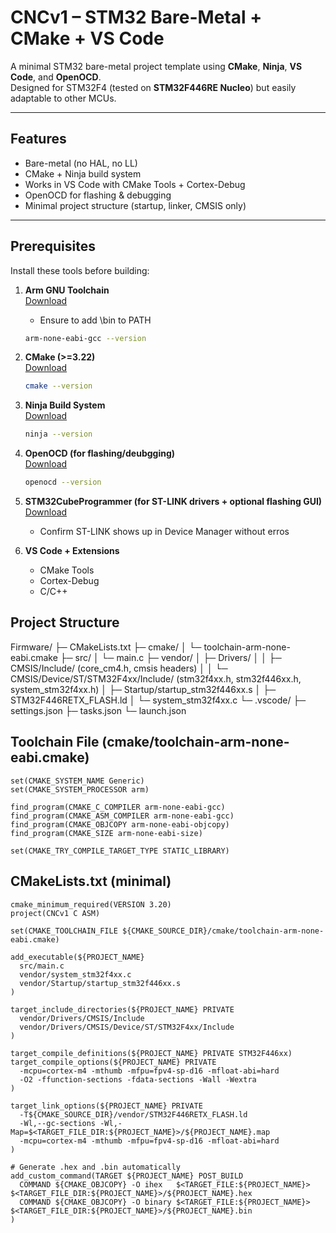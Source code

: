 # CNCv1 – STM32 Bare-Metal + CMake + VS Code

A minimal STM32 bare-metal project template using **CMake**, **Ninja**, **VS Code**, and **OpenOCD**.  
Designed for STM32F4 (tested on **STM32F446RE Nucleo**) but easily adaptable to other MCUs.

---

## Features
- Bare-metal (no HAL, no LL)
- CMake + Ninja build system
- Works in VS Code with CMake Tools + Cortex-Debug
- OpenOCD for flashing & debugging
- Minimal project structure (startup, linker, CMSIS only)

---

## Prerequisites

Install these tools before building:

1. **Arm GNU Toolchain**  
   [Download](https://developer.arm.com/downloads/-/arm-gnu-toolchain-downloads)  
   - Ensure to add <install>\bin to PATH
   ```sh
   arm-none-eabi-gcc --version

2. **CMake (>=3.22)**  
   [Download](https://cmake.org/download/)  
   ```sh
   cmake --version

3. **Ninja Build System**  
   [Download](https://github.com/ninja-build/ninja)  
   ```sh
   ninja --version

4. **OpenOCD (for flashing/deubgging)**  
   [Download](https://gnutoolchains.com/arm-eabi/openocd/)  
   ```sh
   openocd --version

5. **STM32CubeProgrammer (for ST-LINK drivers + optional flashing GUI)**  
   [Download](https://www.st.com/en/development-tools/stm32cubeprog.html)  
   - Confirm ST-LINK shows up in Device Manager without erros

6. **VS Code + Extensions**  
   - CMake Tools
   - Cortex-Debug
   - C/C++

## Project Structure 
Firmware/
├─ CMakeLists.txt
├─ cmake/
│  └─ toolchain-arm-none-eabi.cmake
├─ src/
│  └─ main.c
├─ vendor/
│  ├─ Drivers/
│  │  ├─ CMSIS/Include/                      (core_cm4.h, cmsis headers)
│  │  └─ CMSIS/Device/ST/STM32F4xx/Include/  (stm32f4xx.h, stm32f446xx.h, system_stm32f4xx.h)
│  ├─ Startup/startup_stm32f446xx.s
│  ├─ STM32F446RETX_FLASH.ld
│  └─ system_stm32f4xx.c
└─ .vscode/
   ├─ settings.json
   ├─ tasks.json
   └─ launch.json

## Toolchain File (cmake/toolchain-arm-none-eabi.cmake)
```
set(CMAKE_SYSTEM_NAME Generic)
set(CMAKE_SYSTEM_PROCESSOR arm)

find_program(CMAKE_C_COMPILER arm-none-eabi-gcc)
find_program(CMAKE_ASM_COMPILER arm-none-eabi-gcc)
find_program(CMAKE_OBJCOPY arm-none-eabi-objcopy)
find_program(CMAKE_SIZE arm-none-eabi-size)

set(CMAKE_TRY_COMPILE_TARGET_TYPE STATIC_LIBRARY)
```

## CMakeLists.txt (minimal)
```
cmake_minimum_required(VERSION 3.20)
project(CNCv1 C ASM)

set(CMAKE_TOOLCHAIN_FILE ${CMAKE_SOURCE_DIR}/cmake/toolchain-arm-none-eabi.cmake)

add_executable(${PROJECT_NAME}
  src/main.c
  vendor/system_stm32f4xx.c
  vendor/Startup/startup_stm32f446xx.s
)

target_include_directories(${PROJECT_NAME} PRIVATE
  vendor/Drivers/CMSIS/Include
  vendor/Drivers/CMSIS/Device/ST/STM32F4xx/Include
)

target_compile_definitions(${PROJECT_NAME} PRIVATE STM32F446xx)
target_compile_options(${PROJECT_NAME} PRIVATE
  -mcpu=cortex-m4 -mthumb -mfpu=fpv4-sp-d16 -mfloat-abi=hard
  -O2 -ffunction-sections -fdata-sections -Wall -Wextra
)

target_link_options(${PROJECT_NAME} PRIVATE
  -T${CMAKE_SOURCE_DIR}/vendor/STM32F446RETX_FLASH.ld
  -Wl,--gc-sections -Wl,-Map=$<TARGET_FILE_DIR:${PROJECT_NAME}>/${PROJECT_NAME}.map
  -mcpu=cortex-m4 -mthumb -mfpu=fpv4-sp-d16 -mfloat-abi=hard
)

# Generate .hex and .bin automatically
add_custom_command(TARGET ${PROJECT_NAME} POST_BUILD
  COMMAND ${CMAKE_OBJCOPY} -O ihex   $<TARGET_FILE:${PROJECT_NAME}> $<TARGET_FILE_DIR:${PROJECT_NAME}>/${PROJECT_NAME}.hex
  COMMAND ${CMAKE_OBJCOPY} -O binary $<TARGET_FILE:${PROJECT_NAME}> $<TARGET_FILE_DIR:${PROJECT_NAME}>/${PROJECT_NAME}.bin
)
```
